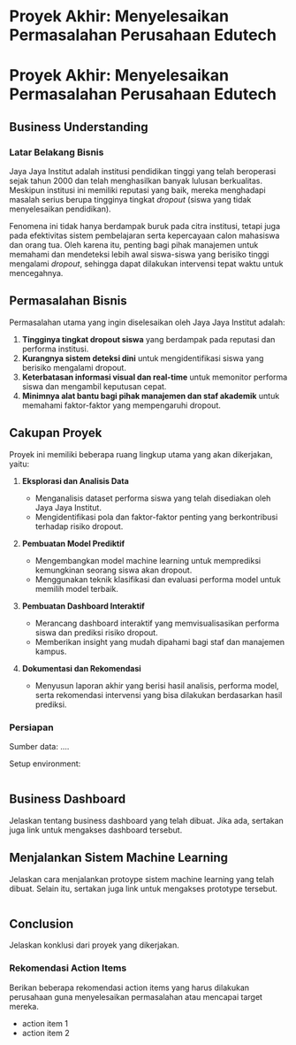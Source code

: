 # Proyek Akhir: Menyelesaikan Permasalahan Perusahaan Edutech

# Proyek Akhir: Menyelesaikan Permasalahan Perusahaan Edutech

## Business Understanding

### Latar Belakang Bisnis

Jaya Jaya Institut adalah institusi pendidikan tinggi yang telah beroperasi sejak tahun 2000 dan telah menghasilkan banyak lulusan berkualitas. Meskipun institusi ini memiliki reputasi yang baik, mereka menghadapi masalah serius berupa tingginya tingkat *dropout* (siswa yang tidak menyelesaikan pendidikan).

Fenomena ini tidak hanya berdampak buruk pada citra institusi, tetapi juga pada efektivitas sistem pembelajaran serta kepercayaan calon mahasiswa dan orang tua. Oleh karena itu, penting bagi pihak manajemen untuk memahami dan mendeteksi lebih awal siswa-siswa yang berisiko tinggi mengalami *dropout*, sehingga dapat dilakukan intervensi tepat waktu untuk mencegahnya.

## Permasalahan Bisnis

Permasalahan utama yang ingin diselesaikan oleh Jaya Jaya Institut adalah:

1. **Tingginya tingkat dropout siswa** yang berdampak pada reputasi dan performa institusi.
2. **Kurangnya sistem deteksi dini** untuk mengidentifikasi siswa yang berisiko mengalami dropout.
3. **Keterbatasan informasi visual dan real-time** untuk memonitor performa siswa dan mengambil keputusan cepat.
4. **Minimnya alat bantu bagi pihak manajemen dan staf akademik** untuk memahami faktor-faktor yang mempengaruhi dropout.

## Cakupan Proyek

Proyek ini memiliki beberapa ruang lingkup utama yang akan dikerjakan, yaitu:

1. **Eksplorasi dan Analisis Data**

   * Menganalisis dataset performa siswa yang telah disediakan oleh Jaya Jaya Institut.
   * Mengidentifikasi pola dan faktor-faktor penting yang berkontribusi terhadap risiko dropout.

2. **Pembuatan Model Prediktif**

   * Mengembangkan model machine learning untuk memprediksi kemungkinan seorang siswa akan dropout.
   * Menggunakan teknik klasifikasi dan evaluasi performa model untuk memilih model terbaik.

3. **Pembuatan Dashboard Interaktif**

   * Merancang dashboard interaktif yang memvisualisasikan performa siswa dan prediksi risiko dropout.
   * Memberikan insight yang mudah dipahami bagi staf dan manajemen kampus.

4. **Dokumentasi dan Rekomendasi**

   * Menyusun laporan akhir yang berisi hasil analisis, performa model, serta rekomendasi intervensi yang bisa dilakukan berdasarkan hasil prediksi.

### Persiapan

Sumber data: ....

Setup environment:
```

```

## Business Dashboard
Jelaskan tentang business dashboard yang telah dibuat. Jika ada, sertakan juga link untuk mengakses dashboard tersebut.

## Menjalankan Sistem Machine Learning
Jelaskan cara menjalankan protoype sistem machine learning yang telah dibuat. Selain itu, sertakan juga link untuk mengakses prototype tersebut.

```

```

## Conclusion
Jelaskan konklusi dari proyek yang dikerjakan.

### Rekomendasi Action Items
Berikan beberapa rekomendasi action items yang harus dilakukan perusahaan guna menyelesaikan permasalahan atau mencapai target mereka.
- action item 1
- action item 2

